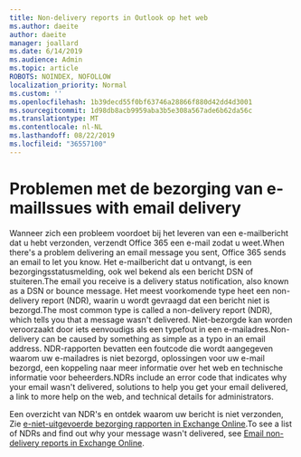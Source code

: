 ```yaml
---
title: Non-delivery reports in Outlook op het web
ms.author: daeite
author: daeite
manager: joallard
ms.date: 6/14/2019
ms.audience: Admin
ms.topic: article
ROBOTS: NOINDEX, NOFOLLOW
localization_priority: Normal
ms.custom: ''
ms.openlocfilehash: 1b39decd55f0bf63746a28866f880d42dd4d3001
ms.sourcegitcommit: 1d98db8acb9959aba3b5e308a567ade6b62da56c
ms.translationtype: MT
ms.contentlocale: nl-NL
ms.lasthandoff: 08/22/2019
ms.locfileid: "36557100"
---
```

# <a name="issues-with-email-delivery"></a><span data-ttu-id="0768c-102">Problemen met de bezorging van e-mail</span><span class="sxs-lookup"><span data-stu-id="0768c-102">Issues with email delivery</span></span>

<span data-ttu-id="0768c-103">Wanneer zich een probleem voordoet bij het leveren van een e-mailbericht dat u hebt verzonden, verzendt Office 365 een e-mail zodat u weet.</span><span class="sxs-lookup"><span data-stu-id="0768c-103">When there's a problem delivering an email message you sent, Office 365 sends an email to let you know.</span></span> <span data-ttu-id="0768c-104">Het e-mailbericht dat u ontvangt, is een bezorgingsstatusmelding, ook wel bekend als een bericht DSN of stuiteren.</span><span class="sxs-lookup"><span data-stu-id="0768c-104">The email you receive is a delivery status notification, also known as a DSN or bounce message.</span></span> <span data-ttu-id="0768c-105">Het meest voorkomende type heet een non-delivery report (NDR), waarin u wordt gevraagd dat een bericht niet is bezorgd.</span><span class="sxs-lookup"><span data-stu-id="0768c-105">The most common type is called a non-delivery report (NDR), which tells you that a message wasn't delivered.</span></span> <span data-ttu-id="0768c-106">Niet-bezorgde kan worden veroorzaakt door iets eenvoudigs als een typefout in een e-mailadres.</span><span class="sxs-lookup"><span data-stu-id="0768c-106">Non-delivery can be caused by something as simple as a typo in an email address.</span></span> <span data-ttu-id="0768c-107">NDR-rapporten bevatten een foutcode die wordt aangegeven waarom uw e-mailadres is niet bezorgd, oplossingen voor uw e-mail bezorgd, een koppeling naar meer informatie over het web en technische informatie voor beheerders.</span><span class="sxs-lookup"><span data-stu-id="0768c-107">NDRs include an error code that indicates why your email wasn't delivered, solutions to help you get your email delivered, a link to more help on the web, and technical details for administrators.</span></span>

<span data-ttu-id="0768c-108">Een overzicht van NDR's en ontdek waarom uw bericht is niet verzonden, Zie [e-niet-uitgevoerde bezorging rapporten in Exchange Online](https://docs.microsoft.com/exchange/mail-flow-best-practices/non-delivery-reports-in-exchange-online/non-delivery-reports-in-exchange-online).</span><span class="sxs-lookup"><span data-stu-id="0768c-108">To see a list of NDRs and find out why your message wasn't delivered, see [Email non-delivery reports in Exchange Online](https://docs.microsoft.com/exchange/mail-flow-best-practices/non-delivery-reports-in-exchange-online/non-delivery-reports-in-exchange-online).</span></span>